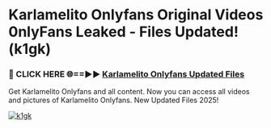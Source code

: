 # Karlamelito Onlyfans Original Videos 0nlyFans Leaked - Files Updated! (k1gk)

<h3>🔴 CLICK HERE 🌐==►► <a href="https://tinyurl.com/ehrbuxhb" rel="nofollow">Karlamelito Onlyfans Updated Files</a></h3>

Get Karlamelito Onlyfans and all content. Now you can access all videos and pictures of Karlamelito Onlyfans. New Updated Files 2025!

[![k1gk](https://i.imgur.com/lVYEuWS.gif)](https://tinyurl.com/ehrbuxhb)
